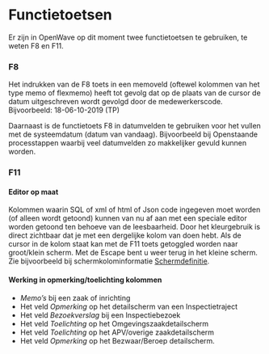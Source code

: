 # Functietoetsen

Er zijn in OpenWave op dit moment twee functietoetsen te gebruiken, te weten F8 en F11.

### F8

Het indrukken van de F8 toets in een memoveld (oftewel kolommen van het type memo of flexmemo) heeft tot gevolg dat op de plaats van de cursor de datum uitgeschreven wordt gevolgd door de medewerkerscode.
Bijvoorbeeld: 18-06-10-2019 (TP)

Daarnaast is de functietoets F8 in datumvelden te gebruiken voor het vullen met de systeemdatum (datum van vandaag).
Bijvoorbeeld bij Openstaande processtappen waarbij veel datumvelden zo makkelijker gevuld kunnen worden.

### F11

#### Editor op maat

Kolommen waarin SQL of xml of html of Json code ingegeven moet worden (of alleen wordt getoond) kunnen van nu af aan met een speciale editor worden getoond ten behoeve van de leesbaarheid. Door het kleurgebruik is direct zichtbaar dat je met een dergelijke kolom van doen hebt. Als de cursor in de kolom staat kan met de F11 toets getoggled worden naar groot/klein scherm. Met de Escape bent u weer terug in het kleine scherm.
Zie bijvoorbeeld bij schermkolominformatie [Schermdefinitie](/docs/instellen_inrichten/schermdefinitie.md).

#### Werking in opmerking/toelichting kolommen

- _Memo’s_ bij een zaak of inrichting
- Het veld _Opmerking_ op het detailscherm van een Inspectietraject
- Het veld _Bezoekverslag_ bij een Inspectiebezoek
- Het veld _Toelichting_ op het Omgevingszaakdetailscherm
- Het veld _Toelichting_ op het APV/overige zaakdetailscherm
- Het veld _Opmerking_ op het Bezwaar/Beroep detailscherm.
